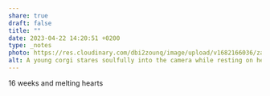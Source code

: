 ```yaml
---
share: true
draft: false
title: ""
date: 2023-04-22 14:20:51 +0200
type: _notes
photo: https://res.cloudinary.com/dbi2zounq/image/upload/v1682166036/zatcrtxcamqsvfurkoto.jpg
alt: A young corgi stares soulfully into the camera while resting on her owner's lap.
---
```


16 weeks and melting hearts 
